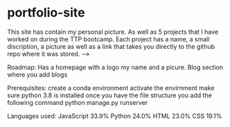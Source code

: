 # portfolio-site
This site has contain my personal picture. As well as 5 projects that I have worked on
during the TTP bootcamp. Each project has a name, a small discription, a picture as well as a link that takes you directly to the github repo where it was stored. -->

Roadmap:
Has a homepage with a logo my name and a picure.
Blog section where you add blogs


Prerequisites:
create a conda environment
activate the envirnment
make sure python 3.8 is installed
once you have the file structure you add the following command
python manage.py runserver

Languages used:
JavaScript 33.9%
Python 24.0%
HTML 23.0%
CSS 19.1%
